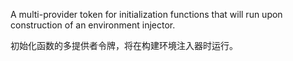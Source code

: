 A multi-provider token for initialization functions that will run upon construction of an
environment injector.

初始化函数的多提供者令牌，将在构建环境注入器时运行。
